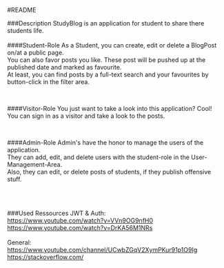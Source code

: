 #README

###Description
StudyBlog is an application for student to share there students life. <br />
<br />
####Student-Role
As a Student, you can create, edit or delete a BlogPost on/at a public page. <br />
You can also favor posts you like. These post will be pushed up at the published date and marked as favourite. <br />
At least, you can find posts by a full-text search and your favourites by button-click in the filter area.

<br/>

####Visitor-Role
You just want to take a look into this application? Cool! You can sign in as a visitor and take a look to the posts.

<br />

####Admin-Role
Admin's have the honor to manage the users of the application. <br/>
They can add, edit, and delete users with the student-role in the User-Management-Area. <br />
Also, they can edit, or delete posts of students, if they publish offensive stuff.

<br />
<br />

###Used Ressources
JWT & Auth:
<br />
https://www.youtube.com/watch?v=VVn9OG9nfH0
https://www.youtube.com/watch?v=DrKA56M1NRs
<br />
<br />
General:
<br />
https://www.youtube.com/channel/UCwbZGqV2XymPKur91p1O9Ig
https://stackoverflow.com/
